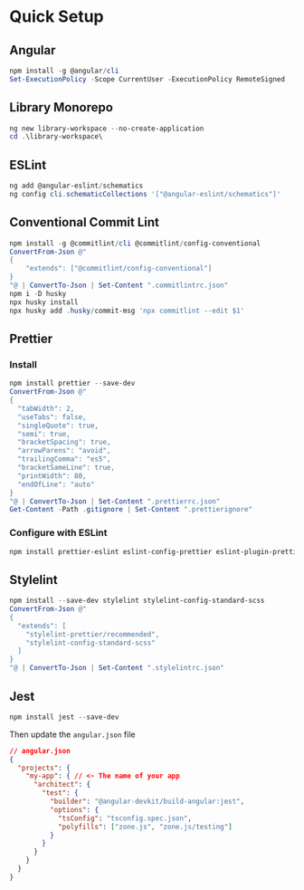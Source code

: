 # Quick Setup

## Angular
```powershell
npm install -g @angular/cli
Set-ExecutionPolicy -Scope CurrentUser -ExecutionPolicy RemoteSigned
```

## Library Monorepo
```powershell
ng new library-workspace --no-create-application
cd .\library-workspace\
```

## ESLint
```powershell
ng add @angular-eslint/schematics
ng config cli.schematicCollections '["@angular-eslint/schematics"]'
```

## Conventional Commit Lint
```powershell
npm install -g @commitlint/cli @commitlint/config-conventional
ConvertFrom-Json @"
{ 
    "extends": ["@commitlint/config-conventional"]
}
"@ | ConvertTo-Json | Set-Content ".commitlintrc.json"
npm i -D husky
npx husky install
npx husky add .husky/commit-msg 'npx commitlint --edit $1'
```

## Prettier

### Install
```powershell
npm install prettier --save-dev
ConvertFrom-Json @"
{                      
  "tabWidth": 2,
  "useTabs": false,
  "singleQuote": true,
  "semi": true,
  "bracketSpacing": true,
  "arrowParens": "avoid",
  "trailingComma": "es5",
  "bracketSameLine": true,
  "printWidth": 80,
  "endOfLine": "auto"
}
"@ | ConvertTo-Json | Set-Content ".prettierrc.json"
Get-Content -Path .gitignore | Set-Content ".prettierignore"
```

### Configure with ESLint
```powershell
npm install prettier-eslint eslint-config-prettier eslint-plugin-prettier --save-dev

```

## Stylelint
```powershell
npm install --save-dev stylelint stylelint-config-standard-scss
ConvertFrom-Json @"
{
  "extends": [
    "stylelint-prettier/recommended",
    "stylelint-config-standard-scss"
  ]
}
"@ | ConvertTo-Json | Set-Content ".stylelintrc.json"
```

## Jest
```powershell
npm install jest --save-dev
```

Then update the `angular.json` file
```json
// angular.json
{
  "projects": {
    "my-app": { // <- The name of your app
      "architect": {
        "test": {
          "builder": "@angular-devkit/build-angular:jest",
          "options": {
            "tsConfig": "tsconfig.spec.json",
            "polyfills": ["zone.js", "zone.js/testing"]
          }
        }
      }
    }
  }
}
```